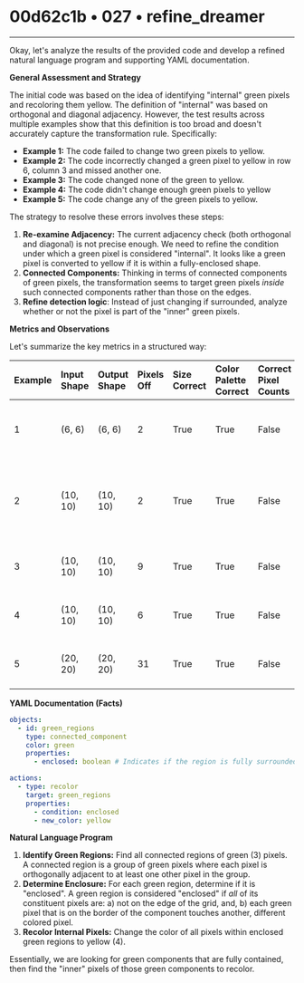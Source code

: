 # 00d62c1b • 027 • refine_dreamer

---
Okay, let's analyze the results of the provided code and develop a refined natural language program and supporting YAML documentation.

**General Assessment and Strategy**

The initial code was based on the idea of identifying "internal" green pixels and recoloring them yellow. The definition of "internal" was based on orthogonal and diagonal adjacency. However, the test results across multiple examples show that this definition is too broad and doesn't accurately capture the transformation rule. Specifically:

*   **Example 1:** The code failed to change two green pixels to yellow.
*   **Example 2:** The code incorrectly changed a green pixel to yellow in row 6, column 3 and missed another one.
*   **Example 3:** The code changed none of the green to yellow.
*   **Example 4:** The code didn't change enough green pixels to yellow
*   **Example 5:** The code change any of the green pixels to yellow.

The strategy to resolve these errors involves these steps:

1.  **Re-examine Adjacency:** The current adjacency check (both orthogonal and diagonal) is not precise enough. We need to refine the condition under which a green pixel is considered "internal". It looks like a green pixel is converted to yellow if it is within a fully-enclosed shape.
2.  **Connected Components:** Thinking in terms of connected components of green pixels, the transformation seems to target green pixels *inside* such connected components rather than those on the edges.
3. **Refine detection logic**: Instead of just changing if surrounded, analyze whether or not the pixel is part of the "inner" green pixels.

**Metrics and Observations**

Let's summarize the key metrics in a structured way:

| Example | Input Shape | Output Shape | Pixels Off | Size Correct | Color Palette Correct | Correct Pixel Counts | Notes                                                                    |
| :------ | :---------- | :----------- | :--------- | :----------- | :-------------------- | :------------------- | :----------------------------------------------------------------------- |
| 1       | (6, 6)      | (6, 6)       | 2          | True         | True                  | False                | Missed two internal green pixels.                                        |
| 2       | (10, 10)    | (10, 10)     | 2         | True         | True                  | False                | Incorrect yellow in row 6, missed a green pixel in row 4.           |
| 3       | (10, 10)    | (10, 10)     | 9          | True         | True                  | False                | Missed several green pixels.                                              |
| 4       | (10, 10)     | (10, 10)    | 6        | True          | True                |False                | Missed several green pixels.        |
| 5       | (20, 20)    | (20, 20)     | 31       | True         | True                |  False                  | Didn't find any internal pixels        |

**YAML Documentation (Facts)**
```yaml
objects:
  - id: green_regions
    type: connected_component
    color: green
    properties:
      - enclosed: boolean # Indicates if the region is fully surrounded by other pixels of the same color (or edge of grid)

actions:
  - type: recolor
    target: green_regions
    properties:
      - condition: enclosed
      - new_color: yellow
```

**Natural Language Program**

1.  **Identify Green Regions:** Find all connected regions of green (3) pixels. A connected region is a group of green pixels where each pixel is orthogonally adjacent to at least one other pixel in the group.
2.  **Determine Enclosure:** For each green region, determine if it is "enclosed". A green region is considered "enclosed" if *all* of its constituent pixels are: a) not on the edge of the grid, and, b) each green pixel that is on the border of the component touches another, different colored pixel.
3.  **Recolor Internal Pixels:** Change the color of all pixels within enclosed green regions to yellow (4).

Essentially, we are looking for green components that are fully contained, then find the "inner" pixels of those green components to recolor.

